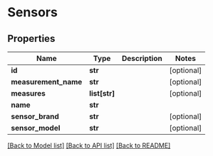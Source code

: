 # Sensors

## Properties
Name | Type | Description | Notes
------------ | ------------- | ------------- | -------------
**id** | **str** |  | [optional] 
**measurement_name** | **str** |  | [optional] 
**measures** | **list[str]** |  | [optional] 
**name** | **str** |  | 
**sensor_brand** | **str** |  | [optional] 
**sensor_model** | **str** |  | [optional] 

[[Back to Model list]](../README.md#documentation-for-models) [[Back to API list]](../README.md#documentation-for-api-endpoints) [[Back to README]](../README.md)


